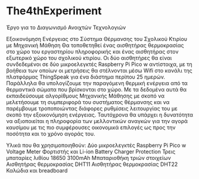 # The4thExperiment
Έργο για το Διαγωνισμό Ανοιχτών Τεχνολογιών

Εξοικονόμηση Ενέργειας στο Σύστημα Θέρμανσης του Σχολικού Κτιρίου με Μηχανική Μάθηση
Θα τοποθετηθεί ένας αισθητήρας θερμοκρασίας στο χώρο του εργαστηρίου πληροφορικής και ένας αισθητήρας στον εξωτερικό χώρο του σχολικού κτιρίου. Οι δύο αισθητήρες θα είναι συνδεδεμένοι σε δύο μικροελεγκτές Raspberry Pi Pico w αντίστοιχα, με τη βοήθεια των οποίων οι μετρήσεις θα στέλνονται μέσω Wifi στο κανάλι της πλατφόρμας ThingSpeak για ένα διάστημα περίπου 25 ημερών. Παράλληλα θα υπολογίζουμε την παραγόμενη θερμική ενέργεια από τα θερμαντικά σώματα που βρίσκονται στο χώρο. Με τα δεδομένα αυτά θα εκπαιδεύσουμε αλγορίθμους Μηχανικής Μάθησης με σκοπό να μελετήσουμε τη συμπεριφορά του συστήματος θέρμανσης και να παρέμβουμε τροποποιώντας διάφορες ρυθμίσεις λειτουργίας του με σκοπό την εξοικονόμηση ενέργειας. Ταυτόχρονα θα υπάρχει η δυνατότητα να αξιοποιείται η πληροφορία των μελλοντικών αναγκών για την αγορά καυσίμου με τις πιο συμφέρουσες οικονομικά επιλογές ως προς την ποσότητα και το χρόνο αγοράς του. 

Υλικά που θα χρησιμοποιηθούν:
Δύο μικροελεγκτές Raspberry Pi Pico w 
Voltage Meter 
Φορτιστής και Li-ion Battery Charger Protection 
Τρεις μπαταρίες λιθίου 18650 3100mAh 
Μπαταριοθήκη τριών στοιχείων
Αισθητήρας θερμοκρασίας DHT11 
Αισθητήρας θερμοκρασίας DHT22 
Καλώδια και breadboard
